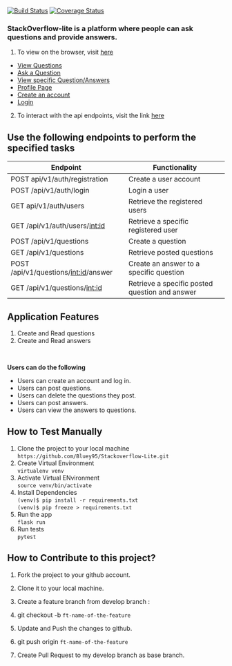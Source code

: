 [![Build Status](https://travis-ci.org/Bluey95/Stackoverflow-Lite.svg?branch=develop)](https://travis-ci.org/Bluey95/Stackoverflow-Lite)  [![Coverage Status](https://coveralls.io/repos/github/Bluey95/Stackoverflow-Lite/badge.svg?branch=challenge_three_latest)](https://coveralls.io/github/Bluey95/Stackoverflow-Lite?branch=challenge_three_latest)
### StackOverflow-lite is a platform where people can ask questions and provide answers. 

1. To view on the browser, visit [here](https://bluey95.github.io/Stackoverflow-Lite/)
* [View Questions](https://bluey95.github.io/Stackoverflow-Lite/)
* [Ask a Question](https://bluey95.github.io/Stackoverflow-Lite/userask.html)
* [View specific Question/Answers](https://bluey95.github.io/Stackoverflow-Lite/viewquestions.html)
* [Profile Page](https://bluey95.github.io/Stackoverflow-Lite/profile.html)
* [Create an account](https://bluey95.github.io/Stackoverflow-Lite/signup.html)
* [Login](https://bluey95.github.io/Stackoverflow-Lite/signin.html)




2. To interact with the api endpoints, visit the link [here](https://stackoverflow-lite-api-heroku.herokuapp.com/api/v1/questions)<br>

## Use the following endpoints to perform the specified tasks
		 
| 	Endpoint                               | Functionality                                                  
| ---------------------------------------------| -----------------------------------------------|
| POST api/v1/auth/registration                | Create a user account                          |          
| POST /api/v1/auth/login                      | Login a user                                   |
| GET api/v1/auth/users                        | Retrieve the registered users                  |
| GET /api/v1/auth/users/<int:id>              | Retrieve a specific registered user            |
| POST /api/v1/questions                       | Create a question                              |
| GET /api/v1/questions                        | Retrieve posted questions                      |
| POST /api/v1/questions/<int:id>/answer       | Create an answer to a specific question        |
| GET /api/v1/questions/<int:id>               | Retrieve a specific posted question and answer |
		 

## Application Features

1. Create and Read questions
2. Create and Read answers

<br>

**Users can do the following**

* Users can create an account and log in.
* Users can post questions.
* Users can delete the questions they post.
* Users can post answers.
* Users can view the answers to questions. 

## How to Test Manually
1. Clone the project to your local machine <br>
		`https://github.com/Bluey95/Stackoverflow-Lite.git`
2. Create Virtual Environment <br>
		`virtualenv venv`
3. Activate Virtual ENvironment<br>
		`source venv/bin/activate`
4. Install Dependencies<br>
		`(venv)$ pip install -r requirements.txt` <br>
		`(venv)$ pip freeze > requirements.txt` <br>
5. Run the app <br>
		`flask run`<br>
6. Run tests <br>
		`pytest`
		<br>
## How to Contribute to this project?

1. Fork the project to your github account.

2. Clone it to your local machine.

3. Create a feature branch from develop branch :

4. git checkout -b `ft-name-of-the-feature`

5. Update and Push the changes to github.

6. git push origin `ft-name-of-the-feature`

7. Create Pull Request to my develop branch as base branch.




